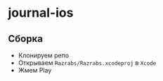 # journal-ios

## Сборка
- Клонируем репо
- Открываем `Razrabs/Razrabs.xcodeproj` в `Xcode`
- Жмем Play

